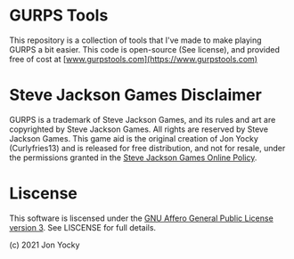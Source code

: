 # GURPS Tools
This repository is a collection of tools that I've made to make playing GURPS a
bit easier. This code is open-source (See license), and provided free of cost at
[www.gurpstools.com](https://www.gurpstools.com)

# Steve Jackson Games Disclaimer
GURPS is a trademark of Steve Jackson Games, and its rules and art are
copyrighted by Steve Jackson Games. All rights are reserved by Steve Jackson
Games. This game aid is the original creation of Jon Yocky (Curlyfries13) and is
released for free distribution, and not for resale, under the permissions
granted in the
[Steve Jackson Games Online Policy]("http://www.sjgames.com/general/online_policy.html").

# Liscense
This software is liscensed under the [GNU Affero General Public License version 3](https://www.gnu.org/licenses/agpl-3.0.html). See LISCENSE for full details.

(c) 2021 Jon Yocky
